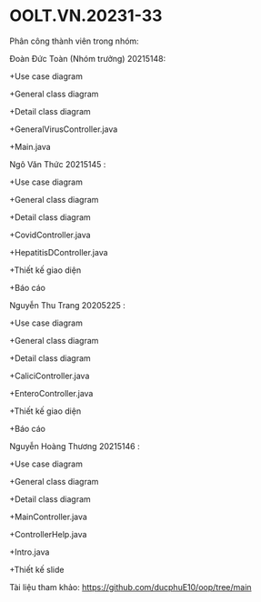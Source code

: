 # OOLT.VN.20231-33
Phân công thành viên trong nhóm: 

Đoàn Đức Toàn (Nhóm trưởng) 20215148:

   +Use case diagram 
   
   +General class diagram 
   
   +Detail class diagram
   
   +GeneralVirusController.java
   
   +Main.java

Ngô Văn Thức 20215145 :

   +Use case diagram 
   
   +General class diagram 
   
   +Detail class diagram
   
   +CovidController.java
   
   +HepatitisDController.java

   +Thiết kế giao diện
   
   +Báo cáo
   
Nguyễn Thu Trang 20205225 :

   +Use case diagram 
   
   +General class diagram 
   
   +Detail class diagram
   
   +CaliciController.java
   
   +EnteroController.java
   
   +Thiết kế giao diện
   
   +Báo cáo
   
Nguyễn Hoàng Thương 20215146 :

   +Use case diagram 
   
   +General class diagram 
   
   +Detail class diagram
   
   +MainController.java
   
   +ControllerHelp.java
   
   +Intro.java
   
   +Thiết kế slide

Tài liệu tham khảo: https://github.com/ducphuE10/oop/tree/main
